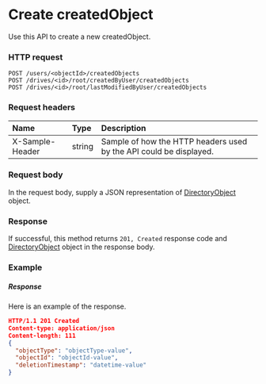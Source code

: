 # Create createdObject

Use this API to create a new createdObject.
### HTTP request
```http
POST /users/<objectId>/createdObjects
POST /drives/<id>/root/createdByUser/createdObjects
POST /drives/<id>/root/lastModifiedByUser/createdObjects

```
### Request headers
| Name       | Type | Description|
|:---------------|:--------|:----------|
| X-Sample-Header  | string  | Sample of how the HTTP headers used by the API could be displayed.|

### Request body
In the request body, supply a JSON representation of [DirectoryObject](../resources/directoryobject.md) object.


### Response
If successful, this method returns `201, Created` response code and [DirectoryObject](../resources/directoryobject.md) object in the response body.

### Example
##### Response
Here is an example of the response.
```json
HTTP/1.1 201 Created
Content-type: application/json
Content-length: 111
{
  "objectType": "objectType-value",
  "objectId": "objectId-value",
  "deletionTimestamp": "datetime-value"
}
```

<!-- uuid: a71f2ee8-7cb3-4112-9be0-90d8a237f8ad
2015-10-09 15:58:18 UTC -->